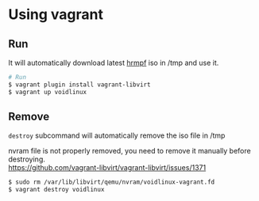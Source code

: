 # Using vagrant

## Run

It will automatically download latest [hrmpf](https://github.com/leahneukirchen/hrmpf) iso in /tmp and use it.

```bash
# Run
$ vagrant plugin install vagrant-libvirt
$ vagrant up voidlinux
```

## Remove

``destroy`` subcommand will automatically remove the iso file in /tmp

nvram file is not properly removed, you need to remove it manually before destroying.  
https://github.com/vagrant-libvirt/vagrant-libvirt/issues/1371
```bash
$ sudo rm /var/lib/libvirt/qemu/nvram/voidlinux-vagrant.fd
$ vagrant destroy voidlinux
```
